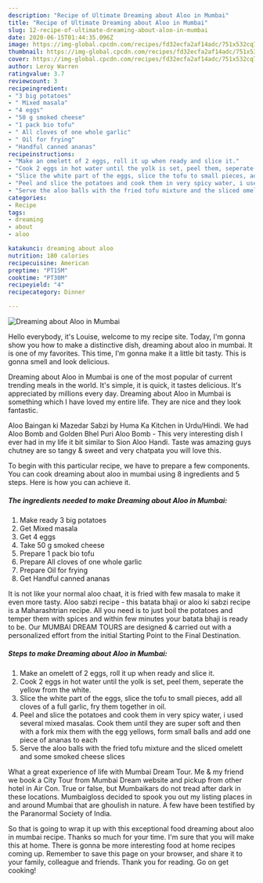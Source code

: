```yaml
---
description: "Recipe of Ultimate Dreaming about Aloo in Mumbai"
title: "Recipe of Ultimate Dreaming about Aloo in Mumbai"
slug: 12-recipe-of-ultimate-dreaming-about-aloo-in-mumbai
date: 2020-06-15T01:44:35.096Z
image: https://img-global.cpcdn.com/recipes/fd32ecfa2af14adc/751x532cq70/dreaming-about-aloo-in-mumbai-recipe-main-photo.jpg
thumbnail: https://img-global.cpcdn.com/recipes/fd32ecfa2af14adc/751x532cq70/dreaming-about-aloo-in-mumbai-recipe-main-photo.jpg
cover: https://img-global.cpcdn.com/recipes/fd32ecfa2af14adc/751x532cq70/dreaming-about-aloo-in-mumbai-recipe-main-photo.jpg
author: Leroy Warren
ratingvalue: 3.7
reviewcount: 3
recipeingredient:
- "3 big potatoes"
- " Mixed masala"
- "4 eggs"
- "50 g smoked cheese"
- "1 pack bio tofu"
- " All cloves of one whole garlic"
- " Oil for frying"
- "Handful canned ananas"
recipeinstructions:
- "Make an omelett of 2 eggs, roll it up when ready and slice it."
- "Cook 2 eggs in hot water until the yolk is set, peel them, seperate the yellow from the white."
- "Slice the white part of the eggs, slice the tofu to small pieces, add all cloves of a full garlic, fry them together in oil."
- "Peel and slice the potatoes and cook them in very spicy water, i used several mixed masalas. Cook them until they are super soft and then with a fork mix them with the egg yellows, form small balls and add one piece of ananas to each"
- "Serve the aloo balls with the fried tofu mixture and the sliced omelett and some smoked cheese slices"
categories:
- Recipe
tags:
- dreaming
- about
- aloo

katakunci: dreaming about aloo 
nutrition: 180 calories
recipecuisine: American
preptime: "PT15M"
cooktime: "PT30M"
recipeyield: "4"
recipecategory: Dinner

---
```



![Dreaming about Aloo in Mumbai](https://img-global.cpcdn.com/recipes/fd32ecfa2af14adc/751x532cq70/dreaming-about-aloo-in-mumbai-recipe-main-photo.jpg)

Hello everybody, it's Louise, welcome to my recipe site. Today, I'm gonna show you how to make a distinctive dish, dreaming about aloo in mumbai. It is one of my favorites. This time, I'm gonna make it a little bit tasty. This is gonna smell and look delicious.

Dreaming about Aloo in Mumbai is one of the most popular of current trending meals in the world. It's simple, it is quick, it tastes delicious. It's appreciated by millions every day. Dreaming about Aloo in Mumbai is something which I have loved my entire life. They are nice and they look fantastic.

Aloo Baingan ki Mazedar Sabzi by Huma Ka Kitchen in Urdu/Hindi. We had Aloo Bomb and Golden Bhel Puri Aloo Bomb - This very interesting dish I ever had in my life it bit similar to Sion Aloo Handi. Taste was amazing guys chutney are so tangy &amp; sweet and very chatpata you will love this.


To begin with this particular recipe, we have to prepare a few components. You can cook dreaming about aloo in mumbai using 8 ingredients and 5 steps. Here is how you can achieve it.

<!--inarticleads1-->

##### The ingredients needed to make Dreaming about Aloo in Mumbai:

1. Make ready 3 big potatoes
1. Get  Mixed masala
1. Get 4 eggs
1. Take 50 g smoked cheese
1. Prepare 1 pack bio tofu
1. Prepare  All cloves of one whole garlic
1. Prepare  Oil for frying
1. Get Handful canned ananas


It is not like your normal aloo chaat, it is fried with few masala to make it even more tasty. Aloo sabzi recipe - this batata bhaji or aloo ki sabzi recipe is a Maharashtrian recipe. All you need is to just boil the potatoes and temper them with spices and within few minutes your batata bhaji is ready to be. Our MUMBAI DREAM TOURS are designed &amp; carried out with a personalized effort from the initial Starting Point to the Final Destination. 

<!--inarticleads2-->

##### Steps to make Dreaming about Aloo in Mumbai:

1. Make an omelett of 2 eggs, roll it up when ready and slice it.
1. Cook 2 eggs in hot water until the yolk is set, peel them, seperate the yellow from the white.
1. Slice the white part of the eggs, slice the tofu to small pieces, add all cloves of a full garlic, fry them together in oil.
1. Peel and slice the potatoes and cook them in very spicy water, i used several mixed masalas. Cook them until they are super soft and then with a fork mix them with the egg yellows, form small balls and add one piece of ananas to each
1. Serve the aloo balls with the fried tofu mixture and the sliced omelett and some smoked cheese slices


What a great experience of life with Mumbai Dream Tour. Me &amp; my friend we book a City Tour from Mumbai Dream website and pickup from other hotel in Air Con. True or false, but Mumbaikars do not tread after dark in these locations. Mumbaigloss decided to spook you out my listing places in and around Mumbai that are ghoulish in nature. A few have been testified by the Paranormal Society of India. 

So that is going to wrap it up with this exceptional food dreaming about aloo in mumbai recipe. Thanks so much for your time. I'm sure that you will make this at home. There is gonna be more interesting food at home recipes coming up. Remember to save this page on your browser, and share it to your family, colleague and friends. Thank you for reading. Go on get cooking!
